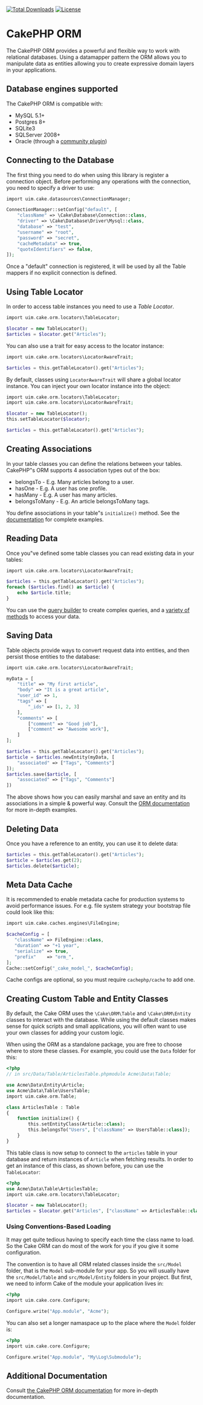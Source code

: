 [![Total Downloads](https://img.shields.io/packagist/dt/cakephp/orm.svg?style=flat-square)](https://packagist.org/packages/cakephp/orm)
[![License](https://img.shields.io/badge/license-MIT-blue.svg?style=flat-square)](LICENSE.txt)

# CakePHP ORM

The CakePHP ORM provides a powerful and flexible way to work with relational
databases. Using a datamapper pattern the ORM allows you to manipulate data as
entities allowing you to create expressive domain layers in your applications.

## Database engines supported

The CakePHP ORM is compatible with:

* MySQL 5.1+
* Postgres 8+
* SQLite3
* SQLServer 2008+
* Oracle (through a [community plugin](https://github.com/CakeDC/cakephp-oracle-driver))

## Connecting to the Database

The first thing you need to do when using this library is register a connection
object.  Before performing any operations with the connection, you need to
specify a driver to use:

```php
import uim.cake.datasources\ConnectionManager;

ConnectionManager::setConfig("default", [
	"className" => \Cake\Database\Connection::class,
	"driver" => \Cake\Database\Driver\Mysql::class,
	"database" => "test",
	"username" => "root",
	"password" => "secret",
	"cacheMetadata" => true,
	"quoteIdentifiers" => false,
]);
```

Once a "default" connection is registered, it will be used by all the Table
mappers if no explicit connection is defined.

## Using Table Locator

In order to access table instances you need to use a *Table Locator*.

```php
import uim.cake.orm.locators\TableLocator;

$locator = new TableLocator();
$articles = $locator.get("Articles");
```

You can also use a trait for easy access to the locator instance:

```php
import uim.cake.orm.locators\LocatorAwareTrait;

$articles = this.getTableLocator().get("Articles");
```

By default, classes using `LocatorAwareTrait` will share a global locator instance.
You can inject your own locator instance into the object:

```php
import uim.cake.orm.locators\TableLocator;
import uim.cake.orm.locators\LocatorAwareTrait;

$locator = new TableLocator();
this.setTableLocator($locator);

$articles = this.getTableLocator().get("Articles");
```

## Creating Associations

In your table classes you can define the relations between your tables. CakePHP"s ORM
supports 4 association types out of the box:

* belongsTo - E.g. Many articles belong to a user.
* hasOne - E.g. A user has one profile.
* hasMany - E.g. A user has many articles.
* belongsToMany - E.g. An article belongsToMany tags.

You define associations in your table"s `initialize()` method. See the
[documentation](https://book.cakephp.org/4/en/orm/associations.html) for
complete examples.

## Reading Data

Once you"ve defined some table classes you can read existing data in your tables:

```php
import uim.cake.orm.locators\LocatorAwareTrait;

$articles = this.getTableLocator().get("Articles");
foreach ($articles.find() as $article) {
	echo $article.title;
}
```

You can use the [query builder](https://book.cakephp.org/4/en/orm/query-builder.html) to create
complex queries, and a [variety of methods](https://book.cakephp.org/4/en/orm/retrieving-data-and-resultsets.html)
to access your data.

## Saving Data

Table objects provide ways to convert request data into entities, and then persist
those entities to the database:

```php
import uim.cake.orm.locators\LocatorAwareTrait;

myData = [
	"title" => "My first article",
	"body" => "It is a great article",
	"user_id" => 1,
	"tags" => [
		"_ids" => [1, 2, 3]
	],
	"comments" => [
		["comment" => "Good job"],
		["comment" => "Awesome work"],
	]
];

$articles = this.getTableLocator().get("Articles");
$article = $articles.newEntity(myData, [
	"associated" => ["Tags", "Comments"]
]);
$articles.save($article, [
	"associated" => ["Tags", "Comments"]
])
```

The above shows how you can easily marshal and save an entity and its
associations in a simple & powerful way. Consult the [ORM documentation](https://book.cakephp.org/4/en/orm/saving-data.html)
for more in-depth examples.

## Deleting Data

Once you have a reference to an entity, you can use it to delete data:

```php
$articles = this.getTableLocator().get("Articles");
$article = $articles.get(2);
$articles.delete($article);
```

## Meta Data Cache

It is recommended to enable metadata cache for production systems to avoid performance issues.
For e.g. file system strategy your bootstrap file could look like this:

```php
import uim.cake.caches.engines\FileEngine;

$cacheConfig = [
   "className" => FileEngine::class,
   "duration" => "+1 year",
   "serialize" => true,
   "prefix"    => "orm_",
];
Cache::setConfig("_cake_model_", $cacheConfig);
```

Cache configs are optional, so you must require ``cachephp/cache`` to add one.

## Creating Custom Table and Entity Classes

By default, the Cake ORM uses the `\Cake\ORM\Table` and `\Cake\ORM\Entity` classes to
interact with the database. While using the default classes makes sense for
quick scripts and small applications, you will often want to use your own
classes for adding your custom logic.

When using the ORM as a standalone package, you are free to choose where to
store these classes. For example, you could use the `Data` folder for this:

```php
<?php
// in src/Data/Table/ArticlesTable.phpmodule Acme\Data\Table;

use Acme\Data\Entity\Article;
use Acme\Data\Table\UsersTable;
import uim.cake.orm.Table;

class ArticlesTable : Table
{
    function initialize() {
        this.setEntityClass(Article::class);
        this.belongsTo("Users", ["className" => UsersTable::class]);
    }
}
```

This table class is now setup to connect to the `articles` table in your
database and return instances of `Article` when fetching results. In order to
get an instance of this class, as shown before, you can use the `TableLocator`:

```php
<?php
use Acme\Data\Table\ArticlesTable;
import uim.cake.orm.locators\TableLocator;

$locator = new TableLocator();
$articles = $locator.get("Articles", ["className" => ArticlesTable::class]);
```

### Using Conventions-Based Loading

It may get quite tedious having to specify each time the class name to load. So
the Cake ORM can do most of the work for you if you give it some configuration.

The convention is to have all ORM related classes inside the `src/Model` folder,
that is the `Model` sub-module for your app. So you will usually have the
`src/Model/Table` and `src/Model/Entity` folders in your project. But first, we
need to inform Cake of the module your application lives in:

```php
<?php
import uim.cake.core.Configure;

Configure.write("App.module", "Acme");
```

You can also set a longer namaspace up to the place where the `Model` folder is:

```php
<?php
import uim.cake.core.Configure;

Configure.write("App.module", "My\Log\Submodule");
```


## Additional Documentation

Consult [the CakePHP ORM documentation](https://book.cakephp.org/4/en/orm.html)
for more in-depth documentation.
